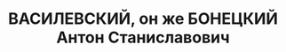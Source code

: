 ---
title: ВАСИЛЕВСКИЙ, он же БОНЕЦКИЙ Антон Станиславович
description: "Род. в 1904, Варшава, поляк, обр.: высшее, член ВКП(б). Проживал: Москва,\
  \ ул. 1-я Мещанская, д. 70/72, кв. 4. Экономист треста \"Кожсуррогат\". \n  Арестован\
  \ 04.11.1935. Обв. в принадлежности к к.-р. организации - ПОВ. Приговор: ВК ВС СССР,\
  \ 26.10.1937 – ВМН. Расстрелян 26.10.1937, г.Москва. \n  Реабилитирован ВК ВС СССР\
  \ 26.11.1955"
---